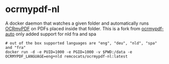 # ocrmypdf-nl

A docker daemon that watches a given folder and automatically runs [OCRmyPDF](https://github.com/jbarlow83/OCRmyPDF) on PDFs placed inside that folder.
This is a fork from [ocrmypdf-auto](https://github.com/choffmeister/docker-ocrmypdf-auto) only added support for nld fra and spa

```
# out of the box supported languages are "eng", "deu", "nld", "spa" and "fra"  
docker run -d -e PUID=1000 -e PGID=1000 -v $PWD:/data -e OCRMYPDF_LANGUAGE=eng+nld remcocats/ocrmypdf-nl:latest
```